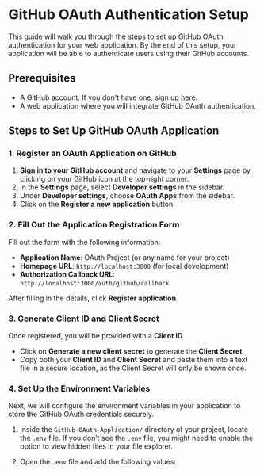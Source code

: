 # GitHub OAuth Authentication Setup

This guide will walk you through the steps to set up GitHub OAuth authentication for your web application. By the end of this setup, your application will be able to authenticate users using their GitHub accounts.

## Prerequisites
- A GitHub account. If you don't have one, sign up [here](https://github.com/join).
- A web application where you will integrate GitHub OAuth authentication.

## Steps to Set Up GitHub OAuth Application

### 1. Register an OAuth Application on GitHub

1. **Sign in to your GitHub account** and navigate to your **Settings** page by clicking on your GitHub icon at the top-right corner.
2. In the **Settings** page, select **Developer settings** in the sidebar.
3. Under **Developer settings**, choose **OAuth Apps** from the sidebar.
4. Click on the **Register a new application** button.

### 2. Fill Out the Application Registration Form

Fill out the form with the following information:

- **Application Name**: OAuth Project (or any name for your project)
- **Homepage URL**: `http://localhost:3000` (for local development)
- **Authorization Callback URL**: `http://localhost:3000/auth/github/callback`

After filling in the details, click **Register application**.

### 3. Generate Client ID and Client Secret

Once registered, you will be provided with a **Client ID**. 

- Click on **Generate a new client secret** to generate the **Client Secret**.
- Copy both your **Client ID** and **Client Secret** and paste them into a text file in a secure location, as the Client Secret will only be shown once.

### 4. Set Up the Environment Variables

Next, we will configure the environment variables in your application to store the GitHub OAuth credentials securely.

1. Inside the `GitHub-OAuth-Application/` directory of your project, locate the `.env` file. If you don’t see the `.env` file, you might need to enable the option to view hidden files in your file explorer.

2. Open the `.env` file and add the following values:

